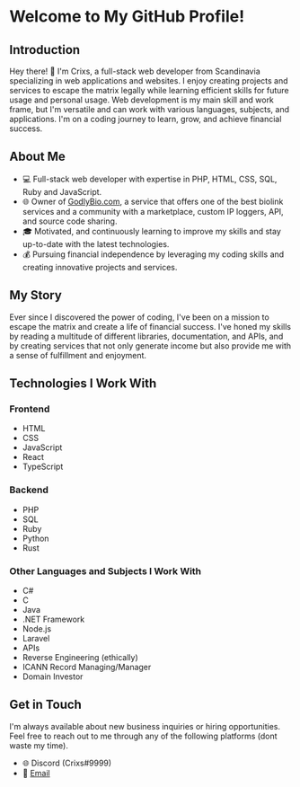 # Welcome to My GitHub Profile!

## Introduction

Hey there! 👋 I'm Crixs, a full-stack web developer from Scandinavia specializing in web applications and websites.
I enjoy creating projects and services to escape the matrix legally while learning efficient skills for future usage and personal usage.
Web development is my main skill and work frame, but I'm versatile and can work with various languages, subjects, and applications.
I'm on a coding journey to learn, grow, and achieve financial success.

## About Me

- 💻 Full-stack web developer with expertise in PHP, HTML, CSS, SQL, Ruby and JavaScript.
- 🌐 Owner of [GodlyBio.com](https://godlybio.com), a service that offers one of the best biolink services and a community with a marketplace, custom IP loggers, API, and source code sharing.
- 🎓 Motivated, and continuously learning to improve my skills and stay up-to-date with the latest technologies.
- 💰 Pursuing financial independence by leveraging my coding skills and creating innovative projects and services.

## My Story

Ever since I discovered the power of coding, I've been on a mission to escape the matrix and create a life of financial success. 
I've honed my skills by reading a multitude of different libraries, documentation, and APIs,
and by creating services that not only generate income but also provide me with a sense of fulfillment and enjoyment.

## Technologies I Work With

### Frontend

- HTML
- CSS
- JavaScript
- React
- TypeScript

### Backend

- PHP
- SQL
- Ruby
- Python
- Rust

### Other Languages and Subjects I Work With

- C#
- C
- Java
- .NET Framework
- Node.js
- Laravel
- APIs
- Reverse Engineering (ethically)
- ICANN Record Managing/Manager
- Domain Investor

## Get in Touch

I'm always available about new business inquiries or hiring opportunities. Feel free to reach out to me through any of the following platforms (dont waste my time).

- 🌐 Discord (Crixs#9999)
- 📧 [Email](crixscontact@gmail.com)


